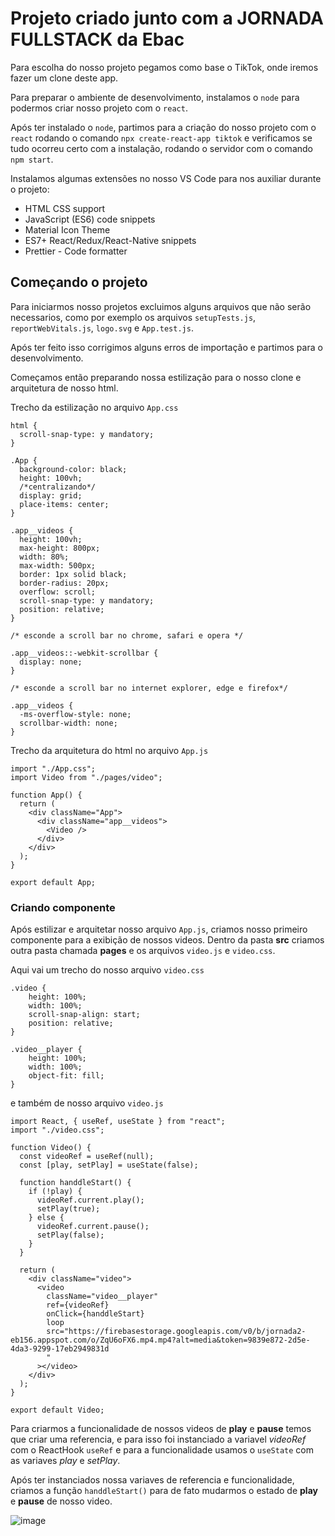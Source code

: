 # Projeto criado junto com a JORNADA FULLSTACK da Ebac

Para escolha do nosso projeto pegamos como base o TikTok, onde iremos fazer um clone deste app.

Para preparar o ambiente de desenvolvimento, instalamos o `node` para podermos criar nosso projeto com o `react`.

Após ter instalado o `node`, partimos para a criação do nosso projeto com o `react` rodando o comando `npx create-react-app tiktok` e verificamos se tudo ocorreu certo com a instalação, rodando o servidor com o comando `npm start`.

Instalamos algumas extensões no nosso VS Code para nos auxiliar durante o projeto:

- HTML CSS support
- JavaScript (ES6) code snippets
- Material Icon Theme
- ES7+ React/Redux/React-Native snippets
- Prettier - Code formatter

## Começando o projeto

Para iniciarmos nosso projetos excluimos alguns arquivos que não serão necessarios, como por exemplo os arquivos `setupTests.js`, `reportWebVitals.js`, `logo.svg` e `App.test.js`.

Após ter feito isso corrigimos alguns erros de importação e partimos para o desenvolvimento.

Começamos então preparando nossa estilização para o nosso clone e arquitetura de nosso html.

Trecho da estilização no arquivo `App.css`

```
html {
  scroll-snap-type: y mandatory;
}

.App {
  background-color: black;
  height: 100vh;
  /*centralizando*/
  display: grid;
  place-items: center;
}

.app__videos {
  height: 100vh;
  max-height: 800px;
  width: 80%;
  max-width: 500px;
  border: 1px solid black;
  border-radius: 20px;
  overflow: scroll;
  scroll-snap-type: y mandatory;
  position: relative;
}

/* esconde a scroll bar no chrome, safari e opera */

.app__videos::-webkit-scrollbar {
  display: none;
}

/* esconde a scroll bar no internet explorer, edge e firefox*/

.app__videos {
  -ms-overflow-style: none;
  scrollbar-width: none;
}
```

Trecho da arquitetura do html no arquivo `App.js`

```
import "./App.css";
import Video from "./pages/video";

function App() {
  return (
    <div className="App">
      <div className="app__videos">
        <Video />
      </div>
    </div>
  );
}

export default App;
```

### Criando componente

Após estilizar e arquitetar nosso arquivo `App.js`, criamos nosso primeiro componente para a exibição de nossos videos. Dentro da pasta **src** criamos outra pasta chamada **pages** e os arquivos `video.js` e `video.css`.

Aqui vai um trecho do nosso arquivo `video.css`

```
.video {
    height: 100%;
    width: 100%;
    scroll-snap-align: start;
    position: relative;
}

.video__player {
    height: 100%;
    width: 100%;
    object-fit: fill;
}
```

e também de nosso arquivo `video.js`

```
import React, { useRef, useState } from "react";
import "./video.css";

function Video() {
  const videoRef = useRef(null);
  const [play, setPlay] = useState(false);

  function handdleStart() {
    if (!play) {
      videoRef.current.play();
      setPlay(true);
    } else {
      videoRef.current.pause();
      setPlay(false);
    }
  }

  return (
    <div className="video">
      <video
        className="video__player"
        ref={videoRef}
        onClick={handdleStart}
        loop
        src="https://firebasestorage.googleapis.com/v0/b/jornada2-eb156.appspot.com/o/ZqU6oFX6.mp4.mp4?alt=media&token=9839e872-2d5e-4da3-9299-17eb2949831d
        "
      ></video>
    </div>
  );
}

export default Video;
```

Para criarmos a funcionalidade de nossos videos de **play** e **pause** temos que criar uma referencia, e para isso foi instanciado a variavel _videoRef_ com o ReactHook `useRef` e para a funcionalidade usamos o `useState` com as variaves _play_ e _setPlay_.

Após ter instanciados nossa variaves de referencia e funcionalidade, criamos a função `handdleStart()` para de fato mudarmos o estado de **play** e **pause** de nosso video.

![image](https://user-images.githubusercontent.com/76077366/228705880-55eeec00-2de8-43f6-9e28-bf11f5d589e5.png)
